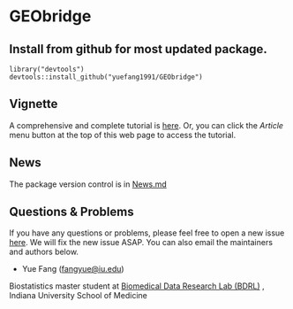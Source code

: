 # GEObridge

## Install from github for most updated package. 

```
library("devtools")
devtools::install_github("yuefang1991/GEObridge")
```

## Vignette

A comprehensive and complete tutorial is [here](https://yuefang1991.github.io/GEObridge/articles/vignettes.html). Or, you can click the *Article* menu button at the top of this web page to access the tutorial.


## News

The package version control is in [News.md](https://yuefang1991.github.io/GEObridge/news/index.html)


## Questions & Problems

If you have any questions or problems, please feel free to open a new issue [here](https://github.com/yuefang1991/GEObridge/issues). We will fix the new issue ASAP.  You can also email the maintainers and authors below.

- Yue Fang
(fangyue@iu.edu)

Biostatistics master student  at [Biomedical Data Research Lab (BDRL)](https://zcslab.github.io/) , Indiana University School of Medicine
